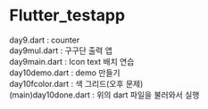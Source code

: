 # Flutter_testapp

day9.dart : counter
<br>
day9mul.dart : 구구단 출력 앱
<br>
day9main.dart : Icon text 배치 연습
<br>
day10demo.dart : demo 만들기
<br>
day10fcolor.dart : 색 그리드(오후 문제)
<br>
(main)day10done.dart : 위의 dart 파일을 불러와서 실행
<br>
